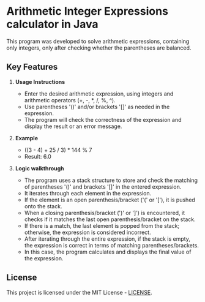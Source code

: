 # Arithmetic Integer Expressions calculator in Java

This program was developed to solve arithmetic expressions, containing only integers, only after checking whether the parentheses are balanced.

## Key Features

1. **Usage Instructions**

   - Enter the desired arithmetic expression, using integers and arithmetic operators (+, -, *, /, %, ^).
   - Use parentheses '()' and/or brackets '[]' as needed in the expression.
   - The program will check the correctness of the expression and display the result or an error message.

2. **Example**
      - ((3 - 4) + 25 / 3) * 144 % 7
      - Result: 6.0

3. **Logic walkthrough**<br>

   - The program uses a stack structure to store and check the matching of parentheses '()' and brackets '[]' in the entered expression.
   - It iterates through each element in the expression.
   - If the element is an open parenthesis/bracket ('(' or '['), it is pushed onto the stack.
   - When a closing parenthesis/bracket (')' or ']') is encountered, it checks if it matches the last open parenthesis/bracket on the stack.
   - If there is a match, the last element is popped from the stack; otherwise, the expression is considered incorrect.
   - After iterating through the entire expression, if the stack is empty, the expression is correct in terms of matching parentheses/brackets.
   - In this case, the program calculates and displays the final value of the expression.

## License

This project is licensed under the MIT License - [LICENSE](https://github.com/Guilherme-Lotaif/JavaExpressionCalculator/blob/main/LICENSE).
